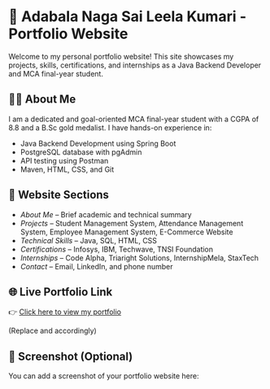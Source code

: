 # 💼 Adabala Naga Sai Leela Kumari - Portfolio Website

Welcome to my personal portfolio website! This site showcases my projects, skills, certifications, and internships as a Java Backend Developer and MCA final-year student.

## 👩‍💻 About Me

I am a dedicated and goal-oriented MCA final-year student with a CGPA of 8.8 and a B.Sc gold medalist. I have hands-on experience in:

- Java Backend Development using Spring Boot
- PostgreSQL database with pgAdmin
- API testing using Postman
- Maven, HTML, CSS, and Git

## 📂 Website Sections

- *About Me* – Brief academic and technical summary  
- *Projects* – Student Management System, Attendance Management System, Employee Management System, E-Commerce Website  
- *Technical Skills* – Java, SQL, HTML, CSS  
- *Certifications* – Infosys, IBM, Techwave, TNSI Foundation  
- *Internships* – Code Alpha, Triaright Solutions, InternshipMela, StaxTech  
- *Contact* – Email, LinkedIn, and phone number

## 🌐 Live Portfolio Link

👉 [Click here to view my portfolio](https://<LeelaSVKP>.github.io/<portfolio>/)

(Replace <your-username> and <your-repo-name> accordingly)

## 📸 Screenshot (Optional)

You can add a screenshot of your portfolio website here:
